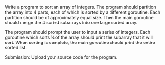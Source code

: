 Write a program to sort an array of integers. The program should partition the array into 4 parts,
each of which is sorted by a different goroutine. Each partition should be of approximately equal
size. Then the main goroutine should merge the 4 sorted subarrays into one large sorted array.

The program should prompt the user to input a series of integers. Each goroutine which sorts ¼ of
the array should print the subarray that it will sort. When sorting is complete, the main goroutine
should print the entire sorted list.

Submission: Upload your source code for the program.